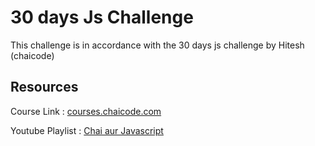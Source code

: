 # 30 days Js Challenge

This challenge is in accordance with the 30 days js challenge by Hitesh (chaicode)

## Resources

Course Link :  [courses.chaicode.com](https://courses.chaicode.com/learn/batch/30-days-of-Javascript-challenge/)

Youtube Playlist : [Chai aur Javascript](https://www.youtube.com/playlist?list=PLu71SKxNbfoBuX3f4EOACle2y-tRC5Q37/)
